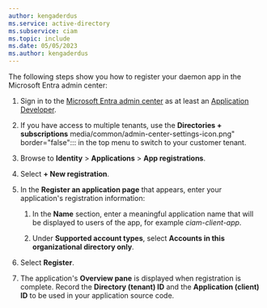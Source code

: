 ```yaml
---
author: kengaderdus
ms.service: active-directory
ms.subservice: ciam
ms.topic: include
ms.date: 05/05/2023
ms.author: kengaderdus
---
```


The following steps show you how to register your daemon app in the Microsoft Entra admin center:

1. Sign in to the [Microsoft Entra admin center](https://entra.microsoft.com)  as at least an [Application Developer](~/identity/role-based-access-control/permissions-reference.md#application-developer).

1. If you have access to multiple tenants, use the **Directories + subscriptions** media/common/admin-center-settings-icon.png" border="false"::: in the top menu to switch to your customer tenant. 

1. Browse to **Identity** > **Applications** > **App registrations**.

1. Select **+ New registration**.

1. In the **Register an application page** that appears, enter your application's registration information:
    
    1. In the **Name** section, enter a meaningful application name that will be displayed to users of the app, for example *ciam-client-app*.
    
    1. Under **Supported account types**, select **Accounts in this organizational directory only**.

1. Select **Register**.

1. The application's **Overview pane** is displayed when registration is complete. Record the **Directory (tenant) ID** and the **Application (client) ID** to be used in your application source code.

<!--No redirect URI in daemon apps? -->
